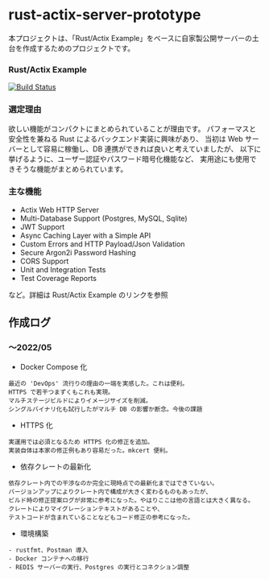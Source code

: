 # rust-actix-server-prototype

本プロジェクトは、「Rust/Actix Example」をベースに自家製公開サーバーの土台を作成するためのプロジェクトです。

### Rust/Actix Example

[![Build Status](https://travis-ci.com/ddimaria/rust-actix-example.svg?branch=master)](https://travis-ci.com/ddimaria/rust-actix-example)

### 選定理由

欲しい機能がコンパクトにまとめられていることが理由です。
パフォーマスと安全性を兼ねる Rust によるバックエンド実装に興味があり、
当初は Web サーバーとして容易に稼働し、DB 連携ができれば良いと考えていましたが、
以下に挙げるように、ユーザー認証やパスワード暗号化機能など、
実用途にも使用できそうな機能がまとめられています。

### 主な機能

- Actix Web HTTP Server
- Multi-Database Support (Postgres, MySQL, Sqlite)
- JWT Support
- Async Caching Layer with a Simple API
- Custom Errors and HTTP Payload/Json Validation
- Secure Argon2i Password Hashing
- CORS Support
- Unit and Integration Tests
- Test Coverage Reports

など。詳細は Rust/Actix Example のリンクを参照

## 作成ログ

### 〜2022/05
- Docker Compose 化
```
最近の 'DevOps' 流行りの理由の一端を実感した。これは便利。
HTTPS で若干つまずくもこれも実現。
マルチステージビルドによりイメージサイズを削減。
シングルバイナリ化も試行したがマルチ DB の影響か断念。今後の課題
```
- HTTPS 化
```
実運用では必須となるため HTTPS 化の修正を追加。
実装自体は本家の修正例もあり容易だった。mkcert 便利。
```
- 依存クレートの最新化
```
依存クレート内での干渉なのか完全に現時点での最新化まではできていない。
バージョンアップによりクレート内で構成が大きく変わるものもあったが、
ビルド時の修正提案ログが非常に参考になった。やはりここは他の言語とは大きく異なる。
クレートによりマイグレーションテキストがあることや、
テストコードが含まれていることなどもコード修正の参考になった。
```
- 環境構築
```
- rustfmt、Postman 導入
- Docker コンテナへの移行
- REDIS サーバーの実行、Postgres の実行とコネクション調整 
```
